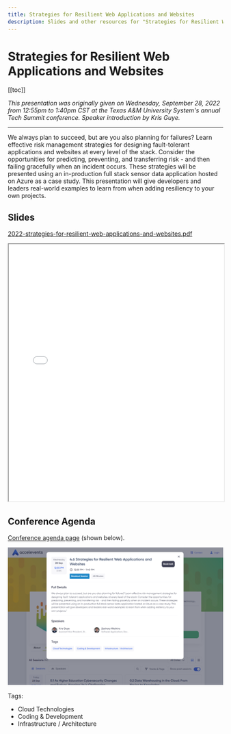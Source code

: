 ```yaml
---
title: Strategies for Resilient Web Applications and Websites
description: Slides and other resources for "Strategies for Resilient Web Applications and Websites" which I originally presented in 2022 at the Texas A&M University System's annual Tech Summit conference.
---
```


# Strategies for Resilient Web Applications and Websites

[[toc]]

_This presentation was originally given on Wednesday, September 28, 2022 from 12:55pm to 1:40pm CST at the Texas A&M University System's annual Tech Summit conference. Speaker introduction by Kris Guye._

---

We always plan to succeed, but are you also planning for failures? Learn effective risk management strategies for designing fault-tolerant applications and websites at every level of the stack. Consider the opportunities for predicting, preventing, and transferring risk - and then failing gracefully when an incident occurs. These strategies will be presented using an in-production full stack sensor data application hosted on Azure as a case study. This presentation will give developers and leaders real-world examples to learn from when adding resiliency to your own projects.

## Slides

[2022-strategies-for-resilient-web-applications-and-websites.pdf](/presentations/2022-strategies-for-resilient-web-applications-and-websites.pdf)

<iframe src="/presentations/2022-strategies-for-resilient-web-applications-and-websites.pdf" width="100%" height="600px">
  <p>This browser does not support PDFs. Please download the PDF to view it: <a href="/presentations/2022-strategies-for-resilient-web-applications-and-websites.pdf">Download PDF</a>.</p>
</iframe>

## Conference Agenda

[Conference agenda page](https://www.accelevents.com/e/tech-summit-2022?sessionId=268761&pastSession=true#agenda) (shown below).

![Screenshot](./screenshot.png)

Tags:

- Cloud Technologies
- Coding & Development
- Infrastructure / Architecture
